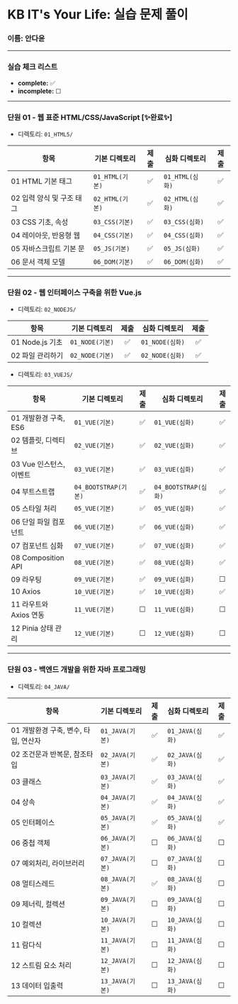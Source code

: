 # KB IT's Your Life: 실습 문제 풀이

### 이름: 안다윤

---

### 실습 체크 리스트

- **complete:** ✅
- **incomplete:** ☐

---

### 단원 01 - 웹 표준 HTML/CSS/JavaScript [✨완료✨]

- 디렉토리: `01_HTML5/`

| 항목                      | 기본 디렉토리   | 제출 | 심화 디렉토리   | 제출 |
| ------------------------- | --------------- | :--: | --------------- | :--: |
| 01 HTML 기본 태그         | `01_HTML(기본)` |  ✅  | `01_HTML(심화)` |  ✅  |
| 02 입력 양식 및 구조 태그 | `02_HTML(기본)` |  ✅  | `02_HTML(심화)` |  ✅  |
| 03 CSS 기초, 속성         | `03_CSS(기본)`  |  ✅  | `03_CSS(심화)`  |  ✅  |
| 04 레이아웃, 반응형 웹    | `04_CSS(기본)`  |  ✅  | `04_CSS(심화)`  |  ✅  |
| 05 자바스크립트 기본 문   | `05_JS(기본)`   |  ✅  | `05_JS(심화)`   |  ✅  |
| 06 문서 객체 모델         | `06_DOM(기본)`  |  ✅  | `06_DOM(심화)`  |  ✅  |

---

### 단원 02 - 웹 인터페이스 구축을 위한 Vue.js

- 디렉토리: `02_NODEJS/`

| 항목             | 기본 디렉토리   | 제출 | 심화 디렉토리   | 제출 |
| ---------------- | --------------- | :--: | --------------- | :--: |
| 01 Node.js 기초  | `01_NODE(기본)` |  ✅  | `01_NODE(심화)` |  ✅  |
| 02 파일 관리하기 | `02_NODE(기본)` |  ✅  | `02_NODE(심화)` |  ✅  |

- 디렉토리: `03_VUEJS/`

| 항목                    | 기본 디렉토리        | 제출 | 심화 디렉토리        | 제출 |
| ----------------------- | -------------------- | :--: | -------------------- | :--: |
| 01 개발환경 구축, ES6   | `01_VUE(기본)`       |  ✅  | `01_VUE(심화)`       |  ✅  |
| 02 템플릿, 디렉티브     | `02_VUE(기본)`       |  ✅  | `02_VUE(심화)`       |  ✅  |
| 03 Vue 인스턴스, 이벤트 | `03_VUE(기본)`       |  ✅  | `03_VUE(심화)`       |  ✅  |
| 04 부트스트랩           | `04_BOOTSTRAP(기본)` |  ✅  | `04_BOOTSTRAP(심화)` |  ✅  |
| 05 스타일 처리          | `05_VUE(기본)`       |  ✅  | `05_VUE(심화)`       |  ✅  |
| 06 단일 파일 컴포넌트   | `06_VUE(기본)`       |  ✅  | `06_VUE(심화)`       |  ✅  |
| 07 컴포넌트 심화        | `07_VUE(기본)`       |  ✅  | `07_VUE(심화)`       |  ✅  |
| 08 Composition API      | `08_VUE(기본)`       |  ✅  | `08_VUE(심화)`       |  ✅  |
| 09 라우팅               | `09_VUE(기본)`       |  ✅  | `09_VUE(심화)`       |  ☐   |
| 10 Axios                | `10_VUE(기본)`       |  ✅  | `10_VUE(심화)`       |  ✅  |
| 11 라우트와 Axios 연동  | `11_VUE(기본)`       |  ☐   | `11_VUE(심화)`       |  ☐   |
| 12 Pinia 상태 관리      | `12_VUE(기본)`       |  ☐   | `12_VUE(심화)`       |  ☐   |

---

### 단원 03 - 백엔드 개발을 위한 자바 프로그래밍

- 디렉토리: `04_JAVA/`

| 항목                                 | 기본 디렉토리   | 제출 | 심화 디렉토리   | 제출 |
| ------------------------------------ | --------------- | :--: | --------------- | :--: |
| 01 개발환경 구축, 변수, 타입, 연산자 | `01_JAVA(기본)` |  ✅  | `01_JAVA(심화)` |  ✅  |
| 02 조건문과 반복문, 참조타입         | `02_JAVA(기본)` |  ✅  | `02_JAVA(심화)` |  ✅  |
| 03 클래스                            | `03_JAVA(기본)` |  ✅  | `03_JAVA(심화)` |  ✅  |
| 04 상속                              | `04_JAVA(기본)` |  ✅  | `04_JAVA(심화)` |  ✅  |
| 05 인터페이스                        | `05_JAVA(기본)` |  ✅  | `05_JAVA(심화)` |  ✅  |
| 06 중첩 객체                         | `06_JAVA(기본)` |  ☐   | `06_JAVA(심화)` |  ☐   |
| 07 예외처리, 라이브러리              | `07_JAVA(기본)` |  ☐   | `07_JAVA(심화)` |  ☐   |
| 08 멀티스레드                        | `08_JAVA(기본)` |  ✅  | `08_JAVA(심화)` |  ☐   |
| 09 제너릭, 컬렉션                    | `09_JAVA(기본)` |  ☐   | `09_JAVA(심화)` |  ☐   |
| 10 컬렉션                            | `10_JAVA(기본)` |  ☐   | `10_JAVA(심화)` |  ☐   |
| 11 람다식                            | `11_JAVA(기본)` |  ☐   | `11_JAVA(심화)` |  ☐   |
| 12 스트림 요소 처리                  | `12_JAVA(기본)` |  ☐   | `12_JAVA(심화)` |  ☐   |
| 13 데이터 입출력                     | `13_JAVA(기본)` |  ☐   | `13_JAVA(심화)` |  ☐   |
